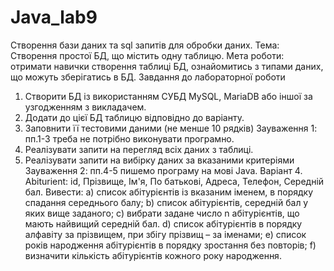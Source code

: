 # Java_lab9

Створення бази даних та sql запитів для обробки даних.
Тема: Створення простої БД, що містить одну таблицю.
Мета роботи: отримати навички створення таблиці БД, ознайомитись з типами даних, що можуть зберігатись в БД.
Завдання до лабораторної роботи
1. Створити БД із використанням СУБД MySQL, MariaDB або іншої за
узгодженням з викладачем.
2. Додати до цієї БД таблицю відповідно до варіанту.
3. Заповнити її тестовими даними (не менше 10 рядків)
Зауваження 1: пп.1-3 треба не потрібно виконувати програмно.
4. Реалізувати запити на перегляд всіх даних з таблиці.
5. Реалізувати запити на вибірку даних за вказаними критеріями
Зауваження 2: пп.4-5 пишемо програму на мові Java. 
Варіант 4.
Abiturient: id, Прізвище, Ім'я, По батькові, Адреса, Телефон, Середній бал.
Вивести:
a) список абітурієнтів із вказаним іменем, в порядку спадання середнього балу;
b) список абітурієнтів, середній бал у яких вище заданого;
c) вибрати задане число n абітурієнтів, що мають найвищий середній бал.
d) список абітурієнтів в порядку алфавіту за прізвищем, при збігу прізвищ – за
іменами;
e) список років народження абітурієнтів в порядку зростання без повторів;
f) визначити кількість абітурієнтів кожного року народження.
